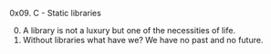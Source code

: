 0x09. C - Static libraries

0. A library is not a luxury but one of the necessities of life.
1. Without libraries what have we? We have no past and no future.
